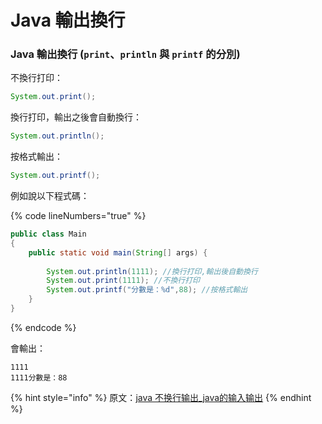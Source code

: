 # Java 輸出換行

### Java 輸出換行 (`print`、`println` 與 `printf` 的分別)

不換行打印：

```java
System.out.print();
```

換行打印，輸出之後會自動換行：

```java
System.out.println();
```

按格式輸出：

```java
System.out.printf();
```

例如說以下程式碼：

{% code lineNumbers="true" %}
```java
public class Main
{
    public static void main(String[] args) {
         
        System.out.println(1111); //換行打印,輸出後自動換行
        System.out.print(1111); //不換行打印
        System.out.printf("分數是：%d",88); //按格式輸出
    }
}
```
{% endcode %}

會輸出：

```
1111
1111分數是：88
```

{% hint style="info" %}
原文：[java 不换行输出\_java的输入输出](https://blog.csdn.net/weixin\_39774682/article/details/114445298)
{% endhint %}
